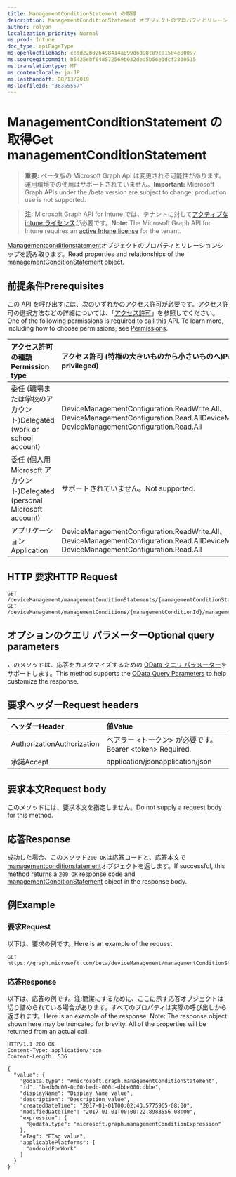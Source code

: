 ```yaml
---
title: ManagementConditionStatement の取得
description: ManagementConditionStatement オブジェクトのプロパティとリレーションシップを読み取ります。
author: rolyon
localization_priority: Normal
ms.prod: Intune
doc_type: apiPageType
ms.openlocfilehash: ccdd22b026498414a899d6d90c09c01504e80097
ms.sourcegitcommit: b5425ebf648572569b032ded5b56e1dcf3830515
ms.translationtype: MT
ms.contentlocale: ja-JP
ms.lasthandoff: 08/13/2019
ms.locfileid: "36355557"
---
```

# <a name="get-managementconditionstatement"></a><span data-ttu-id="7cc15-103">ManagementConditionStatement の取得</span><span class="sxs-lookup"><span data-stu-id="7cc15-103">Get managementConditionStatement</span></span>

> <span data-ttu-id="7cc15-104">**重要:** ベータ版の Microsoft Graph Api は変更される可能性があります。運用環境での使用はサポートされていません。</span><span class="sxs-lookup"><span data-stu-id="7cc15-104">**Important:** Microsoft Graph APIs under the /beta version are subject to change; production use is not supported.</span></span>

> <span data-ttu-id="7cc15-105">**注:** Microsoft Graph API for Intune では、テナントに対して[アクティブな intune ライセンス](https://go.microsoft.com/fwlink/?linkid=839381)が必要です。</span><span class="sxs-lookup"><span data-stu-id="7cc15-105">**Note:** The Microsoft Graph API for Intune requires an [active Intune license](https://go.microsoft.com/fwlink/?linkid=839381) for the tenant.</span></span>

<span data-ttu-id="7cc15-106">[Managementconditionstatement](../resources/intune-fencing-managementconditionstatement.md)オブジェクトのプロパティとリレーションシップを読み取ります。</span><span class="sxs-lookup"><span data-stu-id="7cc15-106">Read properties and relationships of the [managementConditionStatement](../resources/intune-fencing-managementconditionstatement.md) object.</span></span>

## <a name="prerequisites"></a><span data-ttu-id="7cc15-107">前提条件</span><span class="sxs-lookup"><span data-stu-id="7cc15-107">Prerequisites</span></span>
<span data-ttu-id="7cc15-p101">この API を呼び出すには、次のいずれかのアクセス許可が必要です。アクセス許可の選択方法などの詳細については、「[アクセス許可](/graph/permissions-reference)」を参照してください。</span><span class="sxs-lookup"><span data-stu-id="7cc15-p101">One of the following permissions is required to call this API. To learn more, including how to choose permissions, see [Permissions](/graph/permissions-reference).</span></span>

|<span data-ttu-id="7cc15-110">アクセス許可の種類</span><span class="sxs-lookup"><span data-stu-id="7cc15-110">Permission type</span></span>|<span data-ttu-id="7cc15-111">アクセス許可 (特権の大きいものから小さいものへ)</span><span class="sxs-lookup"><span data-stu-id="7cc15-111">Permissions (from most to least privileged)</span></span>|
|:---|:---|
|<span data-ttu-id="7cc15-112">委任 (職場または学校のアカウント)</span><span class="sxs-lookup"><span data-stu-id="7cc15-112">Delegated (work or school account)</span></span>|<span data-ttu-id="7cc15-113">DeviceManagementConfiguration.ReadWrite.All、DeviceManagementConfiguration.Read.All</span><span class="sxs-lookup"><span data-stu-id="7cc15-113">DeviceManagementConfiguration.ReadWrite.All, DeviceManagementConfiguration.Read.All</span></span>|
|<span data-ttu-id="7cc15-114">委任 (個人用 Microsoft アカウント)</span><span class="sxs-lookup"><span data-stu-id="7cc15-114">Delegated (personal Microsoft account)</span></span>|<span data-ttu-id="7cc15-115">サポートされていません。</span><span class="sxs-lookup"><span data-stu-id="7cc15-115">Not supported.</span></span>|
|<span data-ttu-id="7cc15-116">アプリケーション</span><span class="sxs-lookup"><span data-stu-id="7cc15-116">Application</span></span>|<span data-ttu-id="7cc15-117">DeviceManagementConfiguration.ReadWrite.All、DeviceManagementConfiguration.Read.All</span><span class="sxs-lookup"><span data-stu-id="7cc15-117">DeviceManagementConfiguration.ReadWrite.All, DeviceManagementConfiguration.Read.All</span></span>|

## <a name="http-request"></a><span data-ttu-id="7cc15-118">HTTP 要求</span><span class="sxs-lookup"><span data-stu-id="7cc15-118">HTTP Request</span></span>
<!-- {
  "blockType": "ignored"
}
-->
``` http
GET /deviceManagement/managementConditionStatements/{managementConditionStatementId}
GET /deviceManagement/managementConditions/{managementConditionId}/managementConditionStatements/{managementConditionStatementId}
```

## <a name="optional-query-parameters"></a><span data-ttu-id="7cc15-119">オプションのクエリ パラメーター</span><span class="sxs-lookup"><span data-stu-id="7cc15-119">Optional query parameters</span></span>
<span data-ttu-id="7cc15-120">このメソッドは、応答をカスタマイズするための [OData クエリ パラメーター](https://docs.microsoft.com/en-us/graph/query-parameters)をサポートします。</span><span class="sxs-lookup"><span data-stu-id="7cc15-120">This method supports the [OData Query Parameters](https://docs.microsoft.com/en-us/graph/query-parameters) to help customize the response.</span></span>

## <a name="request-headers"></a><span data-ttu-id="7cc15-121">要求ヘッダー</span><span class="sxs-lookup"><span data-stu-id="7cc15-121">Request headers</span></span>
|<span data-ttu-id="7cc15-122">ヘッダー</span><span class="sxs-lookup"><span data-stu-id="7cc15-122">Header</span></span>|<span data-ttu-id="7cc15-123">値</span><span class="sxs-lookup"><span data-stu-id="7cc15-123">Value</span></span>|
|:---|:---|
|<span data-ttu-id="7cc15-124">Authorization</span><span class="sxs-lookup"><span data-stu-id="7cc15-124">Authorization</span></span>|<span data-ttu-id="7cc15-125">ベアラー &lt;トークン&gt; が必要です。</span><span class="sxs-lookup"><span data-stu-id="7cc15-125">Bearer &lt;token&gt; Required.</span></span>|
|<span data-ttu-id="7cc15-126">承諾</span><span class="sxs-lookup"><span data-stu-id="7cc15-126">Accept</span></span>|<span data-ttu-id="7cc15-127">application/json</span><span class="sxs-lookup"><span data-stu-id="7cc15-127">application/json</span></span>|

## <a name="request-body"></a><span data-ttu-id="7cc15-128">要求本文</span><span class="sxs-lookup"><span data-stu-id="7cc15-128">Request body</span></span>
<span data-ttu-id="7cc15-129">このメソッドには、要求本文を指定しません。</span><span class="sxs-lookup"><span data-stu-id="7cc15-129">Do not supply a request body for this method.</span></span>

## <a name="response"></a><span data-ttu-id="7cc15-130">応答</span><span class="sxs-lookup"><span data-stu-id="7cc15-130">Response</span></span>
<span data-ttu-id="7cc15-131">成功した場合、このメソッド`200 OK`は応答コードと、応答本文で[managementconditionstatement](../resources/intune-fencing-managementconditionstatement.md)オブジェクトを返します。</span><span class="sxs-lookup"><span data-stu-id="7cc15-131">If successful, this method returns a `200 OK` response code and [managementConditionStatement](../resources/intune-fencing-managementconditionstatement.md) object in the response body.</span></span>

## <a name="example"></a><span data-ttu-id="7cc15-132">例</span><span class="sxs-lookup"><span data-stu-id="7cc15-132">Example</span></span>

### <a name="request"></a><span data-ttu-id="7cc15-133">要求</span><span class="sxs-lookup"><span data-stu-id="7cc15-133">Request</span></span>
<span data-ttu-id="7cc15-134">以下は、要求の例です。</span><span class="sxs-lookup"><span data-stu-id="7cc15-134">Here is an example of the request.</span></span>
``` http
GET https://graph.microsoft.com/beta/deviceManagement/managementConditionStatements/{managementConditionStatementId}
```

### <a name="response"></a><span data-ttu-id="7cc15-135">応答</span><span class="sxs-lookup"><span data-stu-id="7cc15-135">Response</span></span>
<span data-ttu-id="7cc15-p102">以下は、応答の例です。注:簡潔にするために、ここに示す応答オブジェクトは切り詰められている場合があります。すべてのプロパティは実際の呼び出しから返されます。</span><span class="sxs-lookup"><span data-stu-id="7cc15-p102">Here is an example of the response. Note: The response object shown here may be truncated for brevity. All of the properties will be returned from an actual call.</span></span>
``` http
HTTP/1.1 200 OK
Content-Type: application/json
Content-Length: 536

{
  "value": {
    "@odata.type": "#microsoft.graph.managementConditionStatement",
    "id": "bedb0c00-0c00-bedb-000c-dbbe000cdbbe",
    "displayName": "Display Name value",
    "description": "Description value",
    "createdDateTime": "2017-01-01T00:02:43.5775965-08:00",
    "modifiedDateTime": "2017-01-01T00:00:22.8983556-08:00",
    "expression": {
      "@odata.type": "microsoft.graph.managementConditionExpression"
    },
    "eTag": "ETag value",
    "applicablePlatforms": [
      "androidForWork"
    ]
  }
}
```






